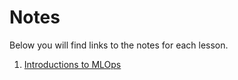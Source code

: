 # Notes

Below you will find links to the notes for each lesson.

1. [Introductions to MLOps](1_intro.md)